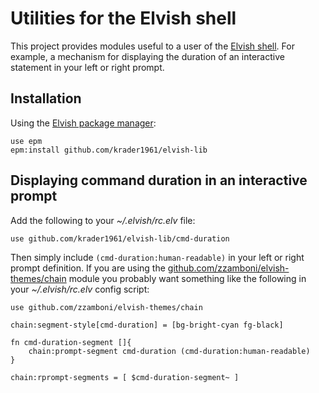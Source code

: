 # Utilities for the Elvish shell

This project provides modules useful to a user of the
[Elvish shell](https://elv.sh/). For example, a mechanism for displaying the
duration of an interactive statement in your left or right prompt.

## Installation

Using the [Elvish package manager](https://elv.sh/ref/epm.html):

```shell
use epm
epm:install github.com/krader1961/elvish-lib
```

## Displaying command duration in an interactive prompt

Add the following to your _~/.elvish/rc.elv_ file:

```shell
use github.com/krader1961/elvish-lib/cmd-duration
```

Then simply include `(cmd-duration:human-readable)` in your left or right prompt
definition. If you are using the
[github.com/zzamboni/elvish-themes/chain](https://github.com/zzamboni/elvish-themes/chain)
module you probably want something like the following in your _~/.elvish/rc.elv_
config script:

```shell
use github.com/zzamboni/elvish-themes/chain

chain:segment-style[cmd-duration] = [bg-bright-cyan fg-black]

fn cmd-duration-segment []{
    chain:prompt-segment cmd-duration (cmd-duration:human-readable)
}

chain:rprompt-segments = [ $cmd-duration-segment~ ]
```
